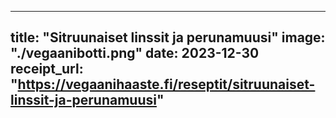 
---
title: "Sitruunaiset linssit ja perunamuusi"
image: "./vegaanibotti.png"
date: 2023-12-30
receipt_url: "https://vegaanihaaste.fi/reseptit/sitruunaiset-linssit-ja-perunamuusi"
---
